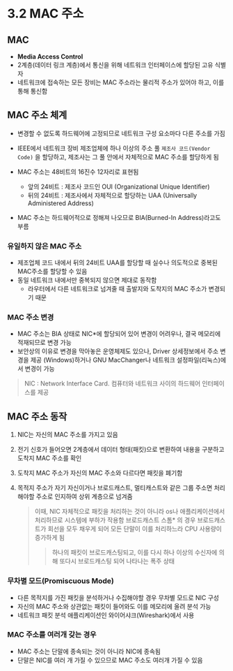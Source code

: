 # 3.2 MAC 주소

## MAC

- **Media Access Control**
- 2계층(데이터 링크 계층)에서 통신을 위해 네트워크 인터페이스에 할당된 고유 식별자
- 네트워크에 접속하는 모든 장비는 MAC 주소라는 물리적 주소가 있어야 하고, 이를 통해 통신함



## MAC 주소 체계

- 변경할 수 없도록 하드웨어에 고정되므로 네트워크 구성 요소마다 다른 주소를 가짐
- IEEE에서 네트워크 장비 제조업체에 하나 이상의 주소 풀  `제조사 코드(Vendor Code)`  을 할당하고, 제조사는 그 풀 안에서 자체적으로 MAC 주소를 할당하게 됨

- MAC 주소는 48비트의 16진수 12자리로 표현됨
  - 앞의 24비트 : 제조사 코드인 OUI (Organizational Unique Identifier)
  - 뒤의 24비트 : 제조사에서 자체적으로 할당하는 UAA (Universally Administered Address)
- MAC 주소는 하드웨어적으로 정해져 나오므로 BIA(Burned-In Address)라고도 부름



### 유일하지 않은 MAC 주소 

- 제조업체 코드 내에서 뒤의 24비트 UAA를 할당할 때 실수나 의도적으로 중복된 MAC주소를 할당할 수 있음
- 동일 네트워크 내에서만 중복되지 않으면 제대로 동작함
  - 라우터에서 다른 네트워크로 넘겨줄 때 출발지와 도착지의 MAC 주소가 변경되기 때문



### MAC 주소 변경

- MAC 주소는 BIA 상태로 NIC*에 할당되어 있어 변경이 어려우나, 결국 메모리에 적재되므로 변경 가능
- 보안상의 이유로 변경을 막아놓은 운영체제도 있으나, Driver 상세정보에서 주소 변경을 제공 (Windows)하거나 GNU MacChanger나 네트워크 설정파일(리눅스)에서 변경이 가능

> NIC : Network Interface Card. 컴퓨터와 네트워크 사이의 하드웨어 인터페이스를 제공



## MAC 주소 동작

1. NIC는 자신의 MAC 주소를 가지고 있음

2. 전기 신호가 들어오면 2계층에서 데이터 형태(패킷)으로 변환하여 내용을 구분하고 도착지 MAC 주소를 확인

3. 도착지 MAC 주소가 자신의 MAC 주소와 다르다면 패킷을 폐기함

4. 목적지 주소가 자기 자신이거나 브로드캐스트, 멀티캐스트와 같은 그룹 주소면 처리해야할 주소로 인지하여 상위 계층으로 넘겨줌

   > 이때, NIC 자체적으로 패킷을 처리하는 것이 아니라 os나 애플리케이션에서 처리하므로 시스템에 부하가 작용함
   > 브로드캐스트 스톰* 의 경우 브로드캐스트가 회선을 모두 채우게 되어 모든 단말이 이를 처리하느라 CPU 사용량이 증가하게 됨
   >
   > > 하나의 패킷이 브로드캐스팅되고, 이를 다시 하나 이상의 수신자에 의해 또다시 브로드캐스팅 되어 나타나는 폭주 상태



### 무차별 모드(Promiscuous Mode)

- 다른 목적지를 가진 패킷을 분석하거나 수집해야할 경우 무차별 모드로 NIC 구성
- 자신의 MAC 주소와 상관없는 패킷이 들어와도 이를 메모리에 올려 분석 가능
- 네트워크 패킷 분석 애플리케이션인 와이어샤크(Wireshark)에서 사용



### MAC 주소를 여러개 갖는 경우

- MAC 주소는 단말에 종속되는 것이 아니라 NIC에 종속됨
- 단말은 NIC를 여러 개 가질 수 있으므로 MAC 주소도 여러개 가질 수 있음